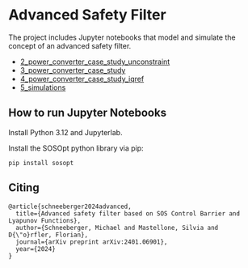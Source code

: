 # Advanced Safety Filter

The project includes Jupyter notebooks that model and simulate the concept of an advanced safety filter.

* [2_power_converter_case_study_unconstraint](https://github.com/MichaelSchneeberger/advanced-safety-filter/blob/main/jupyter/2_power_converter_case_study_unconstraint.ipynb)
* [3_power_converter_case_study](https://github.com/MichaelSchneeberger/advanced-safety-filter/blob/main/jupyter/3_power_converter_case_study.ipynb)
* [4_power_converter_case_study_iqref](https://github.com/MichaelSchneeberger/advanced-safety-filter/blob/main/jupyter/4_power_converter_case_study_iqref.ipynb)
* [5_simulations](https://github.com/MichaelSchneeberger/advanced-safety-filter/blob/main/jupyter/5_simulations.ipynb)



## How to run Jupyter Notebooks

Install Python 3.12 and Jupyterlab.

Install the SOSOpt python library via pip:

```
pip install sosopt
```


## Citing
```
@article{schneeberger2024advanced,
  title={Advanced safety filter based on SOS Control Barrier and Lyapunov Functions},
  author={Schneeberger, Michael and Mastellone, Silvia and D{\"o}rfler, Florian},
  journal={arXiv preprint arXiv:2401.06901},
  year={2024}
}
```
